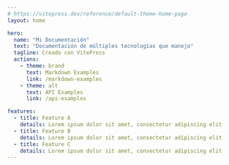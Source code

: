 ```yaml
---
# https://vitepress.dev/reference/default-theme-home-page
layout: home

hero:
  name: "Mi Documentación"
  text: "Documentación de múltiples tecnologías que manejo"
  tagline: Creado con VitePress
  actions:
    - theme: brand
      text: Markdown Examples
      link: /markdown-examples
    - theme: alt
      text: API Examples
      link: /api-examples

features:
  - title: Feature A
    details: Lorem ipsum dolor sit amet, consectetur adipiscing elit
  - title: Feature B
    details: Lorem ipsum dolor sit amet, consectetur adipiscing elit
  - title: Feature C
    details: Lorem ipsum dolor sit amet, consectetur adipiscing elit
---
```


